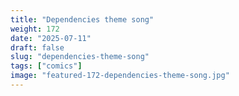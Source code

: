 ```yaml
---
title: "Dependencies theme song"
weight: 172
date: "2025-07-11"
draft: false
slug: "dependencies-theme-song"
tags: ["comics"]
image: "featured-172-dependencies-theme-song.jpg"
---
```

